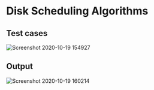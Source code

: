 # Disk Scheduling Algorithms

## Test cases
![Screenshot 2020-10-19 154927](https://user-images.githubusercontent.com/36037989/96437972-fba54600-1223-11eb-8a04-a3418a832f74.png)

## Output

![Screenshot 2020-10-19 160214](https://user-images.githubusercontent.com/36037989/96439720-838b5000-1224-11eb-8b41-e278c3e60a85.png)
